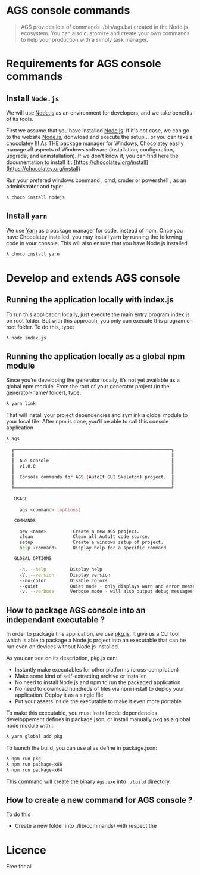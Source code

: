 AGS console commands
====================


> AGS provides lots of commands ./bin/ags.bat created in the Node.js ecosystem. You can also customize and create your own commands to help your production with a simply task manager.




# Requirements for AGS console commands

## Install `Node.js`

We will use [Node.js](https://nodejs.org/) as an environment for developers, and we take benefits of its tools.

First we assume that you have installed [Node.js](https://nodejs.org/). If it's not case, we can go to the website [Node.js](https://nodejs.org/), donwload and execute the setup... or you can take a [chocolatey](https://chocolatey.org/) !!! As THE package manager for Windows, Chocolatey easily manage all aspects of Windows software (installation, configuration, upgrade, and uninstallation). If we don't know it, you can find here the documentation to install it : [https://chocolatey.org/install](https://chocolatey.org/install)

Run your prefered windows command ; cmd, cmder or powershell ; as an administrator and type:

```bash
λ choco install nodejs
```

## Install `yarn`

We use [Yarn](https://yarnpkg.com/en/docs/install#windows-stable) as a package manager for code, instead of npm. Once you have Chocolatey installed, you may install yarn by running the following code in your console. This will also ensure that you have Node.js installed.

```bash
λ choco install yarn
```



# Develop and extends AGS console 

## Running the application locally with index.js

To run this application locally, just execute the main entry program index.js on root folder. But with this approach, you only can execute this program on root folder. To do this, type:

```bash
λ node index.js
```


## Running the application locally as a global npm module

Since you’re developing the generator locally, it’s not yet available as a global npm module. From the root of your generator project (in the generator-name/ folder), type:

```bash
λ yarn link
```

That will install your project dependencies and symlink a global module to your local file. After npm is done, you’ll be able to call this console application

```bash
λ ags

  ╔═══════════════════════════════════════════════════════════╗
  ║                                                           ║
  ║  AGS Console                                              ║
  ║  v1.0.0                                                   ║
  ║                                                           ║
  ║  Console commands for AGS (AutoIt GUI Skeleton) project.  ║
  ║                                                           ║
  ╚═══════════════════════════════════════════════════════════╝

   USAGE

     ags <command> [options]

   COMMANDS

     new <name>          Create a new AGS project.
     clean               Clean all AutoIt code source.
     setup               Create a windows setup of project.
     help <command>      Display help for a specific command

   GLOBAL OPTIONS

     -h, --help         Display help
     -V, --version      Display version
     --no-color         Disable colors
     --quiet            Quiet mode - only displays warn and error messages
     -v, --verbose      Verbose mode - will also output debug messages
```


## How to package AGS console into an independant executable ?

In order to package this application, we use [pkg.js](https://github.com/zeit/pkg). It give us a CLI tool which is able to package a Node.js project into an executable that can be run even on devices without Node.js installed.

As you can see on its description, pkg.js can:

 - Instantly make executables for other platforms (cross-compilation)
 - Make some kind of self-extracting archive or installer
 - No need to install Node.js and npm to run the packaged application
 - No need to download hundreds of files via npm install to deploy your application. Deploy it as a single file
 - Put your assets inside the executable to make it even more portable

To make this executable, you must install node dependencies developpement defines in package.json, or install manually pkg as a global node module with :

```bash
λ yarn global add pkg
```

To launch the build, you can use alias define in package.json:

```bash
λ npm run pkg
λ npm run package-x86
λ npm run package-x64
```

This command will create the binary `Ags.exe` into `./build` directory.




## How to create a new command for AGS console ?

To do this

 - Create a new folder into ./lib/commands/ with respect the  



# Licence

Free for all
